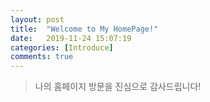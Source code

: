 ```yaml
---
layout: post
title:  "Welcome to My HomePage!"
date:   2019-11-24 15:07:19
categories: [Introduce]
comments: true
---
```

> 나의 홈페이지 방문을 진심으로 감사드립니다!
